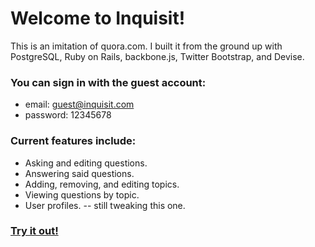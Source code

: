# Welcome to Inquisit!

This is an imitation of quora.com. I built it from the ground up with PostgreSQL, Ruby on Rails, backbone.js, Twitter Bootstrap, and Devise.

### You can sign in with the guest account:

* email: guest@inquisit.com
* password: 12345678

### Current features include:

* Asking and editing questions.
* Answering said questions.
* Adding, removing, and editing topics.
* Viewing questions by topic.
* User profiles. -- still tweaking this one.

### [Try it out!](//inquisit.herokuapp.com/users/sign_in)
